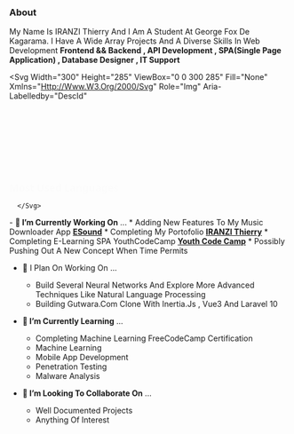 ### About
<body style="text-transform: capitalize;">
My name is IRANZI Thierry and I am a student at George Fox De Kagarama. I have a wide array projects and a diverse skills in web development <b>Frontend && Backend , API development , SPA(Single Page Application) , Database Designer , IT Support</b>

<svg
   width="300"
   height="285"
   viewBox="0 0 300 285"
   fill="none"
   xmlns="http://www.w3.org/2000/svg"
   role="img"
   aria-labelledby="descId"
   >
   <title id="titleId"></title>
   <desc id="descId"></desc>
   <style>
      .header {
      font: 600 18px 'Segoe UI', Ubuntu, Sans-Serif;
      fill: #2f80ed;
      animation: fadeInAnimation 0.8s ease-in-out forwards;
      }
      @supports(-moz-appearance: auto) {
      /* Selector detects Firefox */
      .header { font-size: 15.5px; }
      }
      @keyframes slideInAnimation {
      from {
      width: 0;
      }
      to {
      width: calc(100%-100px);
      }
      }
      @keyframes growWidthAnimation {
      from {
      width: 0;
      }
      to {
      width: 100%;
      }
      }
      .stat {
      font: 600 14px 'Segoe UI', Ubuntu, "Helvetica Neue", Sans-Serif; fill: #434d58;
      }
      @supports(-moz-appearance: auto) {
      /* Selector detects Firefox */
      .stat { font-size:12px; }
      }
      .bold { font-weight: 700 }
      .lang-name {
      font: 400 11px "Segoe UI", Ubuntu, Sans-Serif;
      fill: #434d58;
      }
      .stagger {
      opacity: 0;
      animation: fadeInAnimation 0.3s ease-in-out forwards;
      }
      #rect-mask rect{
      animation: slideInAnimation 1s ease-in-out forwards;
      }
      .lang-progress{
      animation: growWidthAnimation 0.6s ease-in-out forwards;
      }
      /* Animations */
      @keyframes scaleInAnimation {
      from {
      transform: translate(-5px, 5px) scale(0);
      }
      to {
      transform: translate(-5px, 5px) scale(1);
      }
      }
      @keyframes fadeInAnimation {
      from {
      opacity: 0;
      }
      to {
      opacity: 1;
      }
      }
   </style>
   <rect
      data-testid="card-bg"
      x="0.5"
      y="0.5"
      rx="4.5"
      height="99%"
      stroke="#e4e2e2"
      width="299"
      fill="#fffefe"
      stroke-opacity="1"
      />
   <g
      data-testid="card-title"
      transform="translate(25, 35)"
      >
      <g transform="translate(0, 0)">
         <text
            x="0"
            y="0"
            class="header"
            data-testid="header"
            >Most Used Languages</text>
      </g>
   </g>
   <g
      data-testid="main-card-body"
      transform="translate(0, 55)"
      >
      <svg data-testid="lang-items" x="25">
         <g transform="translate(0, 0)">
            <g class="stagger" style="animation-delay: 450ms">
               <text data-testid="lang-name" x="2" y="15" class="lang-name">Python</text>
               <text x="215" y="34" class="lang-name">54.6%</text>
               <svg width="205" x="0" y="25">
                  <rect rx="5" ry="5" x="0" y="0" width="205" height="8" fill="#ddd"></rect>
                  <svg data-testid="lang-progress" width="54.6%">
                     <rect
                        height="8"
                        fill="#3572A5"
                        rx="5" ry="5" x="0" y="0"
                        class="lang-progress"
                        style="animation-delay: 750ms;"
                        />
                  </svg>
               </svg>
            </g>
         </g>
         <g transform="translate(0, 40)">
             <g class="stagger" style="animation-delay: 600ms">
               <text data-testid="lang-name" x="2" y="15" class="lang-name">PHP</text>
               <text x="215" y="34" class="lang-name">21.57%</text>
               <svg width="205" x="0" y="25">
                  <rect rx="5" ry="5" x="0" y="0" width="205" height="8" fill="#ddd"></rect>
                  <svg data-testid="lang-progress" width="21.57%">
                     <rect
                        height="8"
                        fill="#4F5D95"
                        rx="5" ry="5" x="0" y="0"
                        class="lang-progress"
                        style="animation-delay: 900ms;"
                        />
                  </svg>
               </svg>
            </g>
         </g>
         <g transform="translate(0, 80)">
             <g class="stagger" style="animation-delay: 750ms">
               <text data-testid="lang-name" x="2" y="15" class="lang-name">HTML</text>
               <text x="215" y="34" class="lang-name">14.65%</text>
               <svg width="205" x="0" y="25">
                  <rect rx="5" ry="5" x="0" y="0" width="205" height="8" fill="#ddd"></rect>
                  <svg data-testid="lang-progress" width="14.65%">
                     <rect
                        height="8"
                        fill="#e34c26"
                        rx="5" ry="5" x="0" y="0"
                        class="lang-progress"
                        style="animation-delay: 1050ms;"
                        />
                  </svg>
               </svg>
            </g>
         </g>
          <g transform="translate(0, 120)">
             <g class="stagger" style="animation-delay: 900ms">
               <text data-testid="lang-name" x="2" y="15" class="lang-name">JavaScript</text>
               <text x="215" y="34" class="lang-name">7.5%</text>
               <svg width="205" x="0" y="25">
                  <rect rx="5" ry="5" x="0" y="0" width="205" height="8" fill="#ddd"></rect>
                  <svg data-testid="lang-progress" width="7.5%">
                     <rect
                        height="8"
                        fill="#f1e05a"
                        rx="5" ry="5" x="0" y="0"
                        class="lang-progress"
                         style="animation-delay: 1200ms;"
                        />
                  </svg>
               </svg>
            </g>
         </g>
          <g transform="translate(0, 160)">
              <g class="stagger" style="animation-delay: 1050ms">
               <text data-testid="lang-name" x="2" y="15" class="lang-name">CSS</text>
               <text x="215" y="34" class="lang-name">1.67%</text>
               <svg width="205" x="0" y="25">
                  <rect rx="5" ry="5" x="0" y="0" width="205" height="8" fill="#ddd"></rect>
                  <svg data-testid="lang-progress" width="1.67%">
                     <rect
                        height="8"
                        fill="#563d7c"
                        rx="5" ry="5" x="0" y="0"
                        class="lang-progress"
                        style="animation-delay: 1350ms;"
                        />
                  </svg>
               </svg>
            </g>
         </g>
      </svg>
        
       
      </svg>
   </g>
</svg>
- <b>🔭 I’m currently working on</b> ...
  * Adding New features to my music downloader app <a href="https://e-sound-54229c2685da.herokuapp.com"><b>eSound</b></a>
  * Completing my portofolio <a href="https://portofolio-thierry-5a2e529f5670.herokuapp.com/"><b>IRANZI Thierry</b></a>
  * Completing E-learning SPA YouthCodeCamp <a href="https://youth-code-camp-b3de8bd6f16f.herokuapp.com/"><b>Youth Code Camp</b></a>
  * Possibly pushing out a new concept when time permits

- 📔 I plan on working on ... 
  * Build several neural networks and explore more advanced techniques like natural language processing
  * Building Gutwara.com clone with inertia.js , vue3 and laravel 10 


- <b>🌱 I’m currently learning</b> ...
  * Completing Machine learning FreeCodeCamp certification
  * Machine Learning
  * Mobile App Development
  * Penetration Testing
  * Malware Analysis 

- <b>👯 I’m looking to collaborate on</b> ...
  * Well documented projects
  * Anything of interest
</body>

